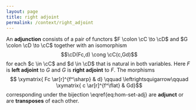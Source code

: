 ```yaml
---
layout: page
title: right adjoint
permalink: /context/right_adjoint
---
```

An **adjunction** consists of a pair of functors $F \colon \cC \to \cD$ and $G \colon \cD \to \cC$ together with an isomorphism $$\cD(Fc,d) \cong \cC(c,Gd)$$ for each $c \in \cC$ and $d \in \cD$ that is natural in both variables. Here $F$ is **left adjoint** to $G$ and $G$ is **right adjoint** to $F$. The morphisms $$ \xymatrix{ Fc \ar[r]^{f^\sharp} & d} \qquad \leftrightsquigarrow\qquad \xymatrix{ c \ar[r]^{f^\flat} & Gd}$$ corresponding under the bijection \eqref{eq:hom-set-adj} are **adjunct** or are **transposes** of each other.
